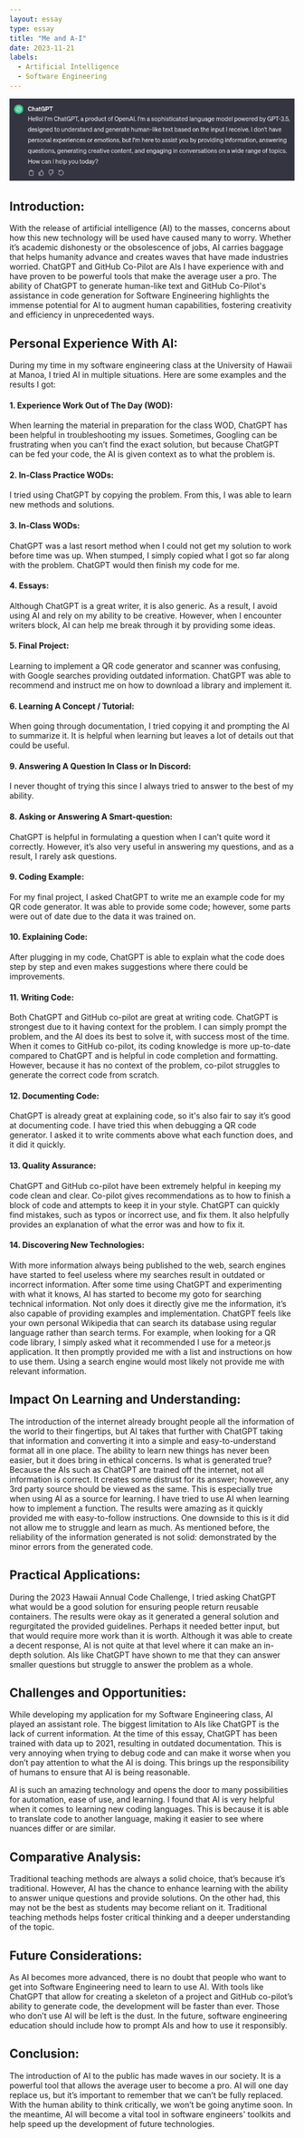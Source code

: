 ```yaml
---
layout: essay
type: essay
title: "Me and A-I"
date: 2023-11-21
labels:
  - Artificial Intelligence
  - Software Engineering
---
```


<img src="../img/me-and-ai/chatgpt.png" alt="ChatGPT introduction" class="img-fluid">

## Introduction:
With the release of artificial intelligence (AI) to the masses, concerns about how this new technology will be used have caused many to worry. Whether it’s academic dishonesty or the obsolescence of jobs, AI carries baggage that helps humanity advance and creates waves that have made industries worried. ChatGPT and GitHub Co-Pilot are AIs I have experience with and have proven to be powerful tools that make the average user a pro. The ability of ChatGPT to generate human-like text and GitHub Co-Pilot's assistance in code generation for Software Engineering highlights the immense potential for AI to augment human capabilities, fostering creativity and efficiency in unprecedented ways.

## Personal Experience With AI:
During my time in my software engineering class at the University of Hawaii at Manoa, I tried AI in multiple situations. Here are some examples and the results I got:

#### 1. Experience Work Out of The Day (WOD):
When learning the material in preparation for the class WOD, ChatGPT has been helpful in troubleshooting my issues. Sometimes, Googling can be frustrating when you can’t find the exact solution, but because ChatGPT can be fed your code, the AI is given context as to what the problem is.

#### 2. In-Class Practice WODs:
I tried using ChatGPT by copying the problem. From this, I was able to learn new methods and solutions.

#### 3. In-Class WODs:
ChatGPT was a last resort method when I could not get my solution to work before time was up. When stumped, I simply copied what I got so far along with the problem. ChatGPT would then finish my code for me.

#### 4. Essays:
Although ChatGPT is a great writer, it is also generic. As a result, I avoid using AI and rely on my ability to be creative. However, when I encounter writers block, AI can help me break through it by providing some ideas.

#### 5. Final Project:
Learning to implement a QR code generator and scanner was confusing, with Google searches providing outdated information. ChatGPT was able to recommend and instruct me on how to download a library and implement it.

#### 6. Learning A Concept / Tutorial:
When going through documentation, I tried copying it and prompting the AI to summarize it. It is helpful when learning but leaves a lot of details out that could be useful.

#### 9. Answering A Question In Class or In Discord:
I never thought of trying this since I always tried to answer to the best of my ability.

#### 8. Asking or Answering A Smart-question:
ChatGPT is helpful in formulating a question when I can’t quite word it correctly. However, it’s also very useful in answering my questions, and as a result, I rarely ask questions.

#### 9. Coding Example:
For my final project, I asked ChatGPT to write me an example code for my QR code generator. It was able to provide some code; however, some parts were out of date due to the data it was trained on.

#### 10. Explaining Code:
After plugging in my code, ChatGPT is able to explain what the code does step by step and even makes suggestions where there could be improvements.

#### 11. Writing Code:
Both ChatGPT and GitHub co-pilot are great at writing code. ChatGPT is strongest due to it having context for the problem. I can simply prompt the problem, and the AI does its best to solve it, with success most of the time. When it comes to GitHub co-pilot, its coding knowledge is more up-to-date compared to ChatGPT and is helpful in code completion and formatting. However, because it has no context of the problem, co-pilot struggles to generate the correct code from scratch.  

#### 12. Documenting Code:
ChatGPT is already great at explaining code, so it's also fair to say it’s good at documenting code. I have tried this when debugging a QR code generator. I asked it to write comments above what each function does, and it did it quickly.

#### 13. Quality Assurance:
ChatGPT and GitHub co-pilot have been extremely helpful in keeping my code clean and clear. Co-pilot gives recommendations as to how to finish a block of code and attempts to keep it in your style. ChatGPT can quickly find mistakes, such as typos or incorrect use, and fix them. It also helpfully provides an explanation of what the error was and how to fix it.

#### 14. Discovering New Technologies:
With more information always being published to the web, search engines have started to feel useless where my searches result in outdated or incorrect information. After some time using ChatGPT and experimenting with what it knows, AI has started to become my goto for searching technical information. Not only does it directly give me the information, it’s also capable of providing examples and implementation. ChatGPT feels like your own personal Wikipedia that can search its database using regular language rather than search terms. For example, when looking for a QR code library, I simply asked what it recommended I use for a meteor.js application. It then promptly provided me with a list and instructions on how to use them. Using a search engine would most likely not provide me with relevant information.

## Impact On Learning and Understanding:
The introduction of the internet already brought people all the information of the world to their fingertips, but AI takes that further with ChatGPT taking that information and converting it into a simple and easy-to-understand format all in one place. The ability to learn new things has never been easier, but it does bring in ethical concerns. Is what is generated true? Because the AIs such as ChatGPT are trained off the internet, not all information is correct. It creates some distrust for its answer; however, any 3rd party source should be viewed as the same. This is especially true when using AI as a source for learning. I have tried to use AI when learning how to implement a function. The results were amazing as it quickly provided me with easy-to-follow instructions. One downside to this is it did not allow me to struggle and learn as much. As mentioned before, the reliability of the information generated is not solid: demonstrated by the minor errors from the generated code.


## Practical Applications:
During the 2023 Hawaii Annual Code Challenge, I tried asking ChatGPT what would be a good solution for ensuring people return reusable containers. The results were okay as it generated a general solution and regurgitated the provided guidelines. Perhaps it needed better input, but that would require more work than it is worth. Although it was able to create a decent response, AI is not quite at that level where it can make an in-depth solution. AIs like ChatGPT have shown to me that they can answer smaller questions but struggle to answer the problem as a whole.

## Challenges and Opportunities:
While developing my application for my Software Engineering class, AI played an assistant role. The biggest limitation to AIs like ChatGPT is the lack of current information. At the time of this essay, ChatGPT has been trained with data up to 2021, resulting in outdated documentation. This is very annoying when trying to debug code and can make it worse when you don’t pay attention to what the AI is doing. This brings up the responsibility of humans to ensure that AI is being reasonable.

AI is such an amazing technology and opens the door to many possibilities for automation, ease of use, and learning. I found that AI is very helpful when it comes to learning new coding languages. This is because it is able to translate code to another language, making it easier to see where nuances differ or are similar.

## Comparative Analysis:
Traditional teaching methods are always a solid choice, that’s because it’s traditional. However, AI has the chance to enhance learning with the ability to answer unique questions and provide solutions. On the other had, this may not be the best as students may become reliant on it. Traditional teaching methods helps foster critical thinking and a deeper understanding of the topic.

## Future Considerations:
As AI becomes more advanced, there is no doubt that people who want to get into Software Engineering need to learn to use AI. With tools like ChatGPT that allow for creating a skeleton of a project and GitHub co-pilot’s ability to generate code, the development will be faster than ever. Those who don’t use AI will be left is the dust. In the future, software engineering education should include how to prompt AIs and how to use it responsibly.

## Conclusion:
The introduction of AI to the public has made waves in our society. It is a powerful tool that allows the average user to become a pro. AI will one day replace us, but it’s important to remember that we can’t be fully replaced. With the human ability to think critically, we won’t be going anytime soon. In the meantime, AI will become a vital tool in software engineers' toolkits and help speed up the development of future technologies.
